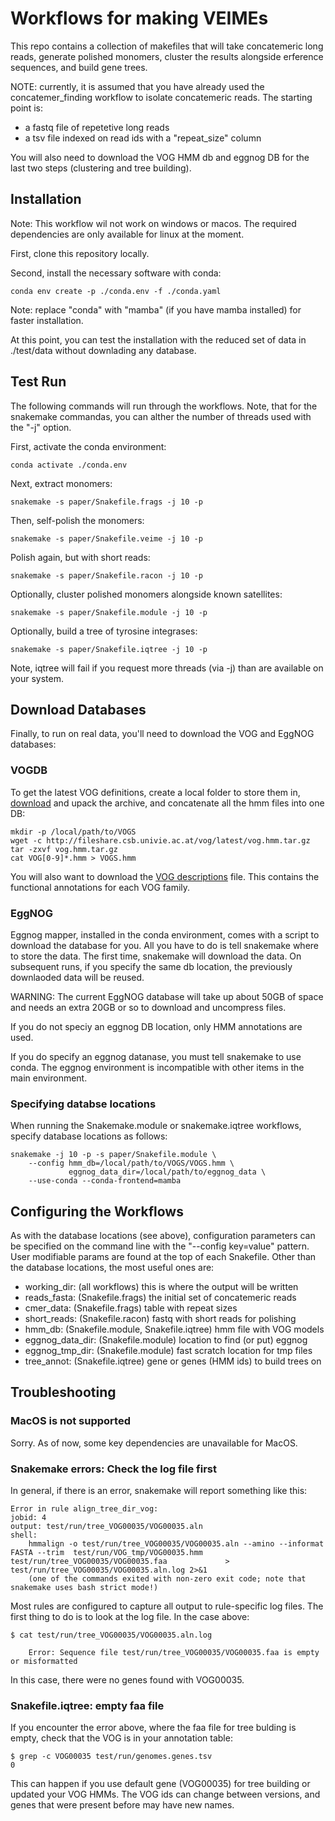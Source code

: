 
# Workflows for making VEIMEs

This repo contains a collection of makefiles that will take concatemeric long
reads, generate polished monomers, cluster the results alongside erference
sequences, and build gene trees.

NOTE: currently, it is assumed that you have already used the
concatemer_finding workflow to isolate concatemeric reads. The starting point
is:

 * a fastq file of repetetive long reads
 * a tsv file indexed on read ids with a "repeat_size" column

You will also need to download the VOG HMM db and eggnog DB for the last two
steps (clustering and tree building).

## Installation

Note: This workflow wil not work on windows or macos. The required dependencies are only available for linux at the moment.

First, clone this repository locally.

Second, install the necessary software with conda:

    conda env create -p ./conda.env -f ./conda.yaml

Note: replace "conda" with "mamba" (if you have mamba installed) for faster installation.

At this point, you can test the installation with the reduced set of data in ./test/data
without downlading any database.

## Test Run
The following commands will run through the workflows. Note, that for the
snakemake commandas, you can alther the number of threads used with the "-j"
option.

First, activate the conda environment:

    conda activate ./conda.env

Next, extract monomers:

    snakemake -s paper/Snakefile.frags -j 10 -p

Then, self-polish the monomers:

    snakemake -s paper/Snakefile.veime -j 10 -p

Polish again, but with short reads:

    snakemake -s paper/Snakefile.racon -j 10 -p

Optionally, cluster polished monomers alongside known satellites:

    snakemake -s paper/Snakefile.module -j 10 -p

Optionally, build a tree of tyrosine integrases:

    snakemake -s paper/Snakefile.iqtree -j 10 -p

Note, iqtree will fail if you request more threads (via -j) than are available on your
system.

## Download Databases

Finally, to run on real data, you'll need to download the VOG and EggNOG
databases:

### VOGDB
  
To get the latest VOG definitions, create a local folder to store them in,
[download](https://vogdb.org/download) and upack the archive, and concatenate all the hmm files into one DB:

    mkdir -p /local/path/to/VOGS
    wget -c http://fileshare.csb.univie.ac.at/vog/latest/vog.hmm.tar.gz
    tar -zxvf vog.hmm.tar.gz
    cat VOG[0-9]*.hmm > VOGS.hmm

You will also want to download the [VOG
descriptions](http://fileshare.csb.univie.ac.at/vog/latest/vog.annotations.tsv.gz) file. This contains the
functional annotations for each VOG family.

### EggNOG

Eggnog mapper, installed in the conda environment, comes with a script to
download the database for you. All you have to do is tell snakemake where to
store the data. The first time, snakemake will download the data. On subsequent
runs, if you specify the same db location, the previously downlaoded data will
be reused.

WARNING: The current EggNOG database will take up about 50GB of space and needs
an extra 20GB or so to download and uncompress files. 

If you do not speciy an eggnog DB location, only HMM annotations are used.

If you do specify an eggnog datanase, you must tell snakemake to use conda. The 
eggnog environment is incompatible with other items in the main environment.

### Specifying databse locations

When running the Snakemake.module or snakemake.iqtree workflows, specify
database locations as follows:

    snakemake -j 10 -p -s paper/Snakefile.module \
        --config hmm_db=/local/path/to/VOGS/VOGS.hmm \
                 eggnog_data_dir=/local/path/to/eggnog_data \
        --use-conda --conda-frontend=mamba

## Configuring the Workflows
As with the database locations (see above), configuration parameters can be
specified on the command line with the "--config key=value" pattern. User
modifiable params are found at the top of each Snakefile. Other than the
database locations, the most useful ones are:

 * working_dir: (all workflows) this is where the output will be written
 * reads_fasta: (Snakefile.frags) the initial set of concatemeric reads
 * cmer_data: (Snakefile.frags) table with repeat sizes
 * short_reads: (Snakefile.racon) fastq with short reads for polishing
 * hmm_db: (Snakefile.module, Snakefile.iqtree) hmm file with VOG models
 * eggnog_data_dir: (Snakefile.module) location to find (or put) eggnog
 * eggnog_tmp_dir: (Snakefile.module) fast scratch location for tmp files
 * tree_annot: (Snakefile.iqtree) gene or genes (HMM ids) to build trees on

## Troubleshooting

### MacOS is not supported

Sorry. As of now, some key dependencies are unavailable for MacOS. 

### Snakemake errors: Check the log file first

In general, if there is an error, snakemake will report something like this:

    Error in rule align_tree_dir_vog:
    jobid: 4
    output: test/run/tree_VOG00035/VOG00035.aln
    shell:
        hmmalign -o test/run/tree_VOG00035/VOG00035.aln --amino --informat FASTA --trim  test/run/VOG_tmp/VOG00035.hmm test/run/tree_VOG00035/VOG00035.faa             > test/run/tree_VOG00035/VOG00035.aln.log 2>&1
        (one of the commands exited with non-zero exit code; note that snakemake uses bash strict mode!)

Most rules are configured to capture all output to rule-specific log files. The first thing to do is to look at the log file. In the case above:

    $ cat test/run/tree_VOG00035/VOG00035.aln.log
    
    	Error: Sequence file test/run/tree_VOG00035/VOG00035.faa is empty or misformatted

In this case, there were no genes found with VOG00035. 

### Snakefile.iqtree: empty faa file
If you encounter the error above, where the faa file for tree bulding is empty, check that the VOG is in your annotation table:

    $ grep -c VOG00035 test/run/genomes.genes.tsv
    0

This can happen if you use default gene (VOG00035) for tree building or updated your VOG HMMs. The VOG ids can change between versions, and genes that were present before may have new names.


